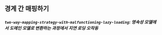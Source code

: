 ## 경계 간 매핑하기
##### `two-way-mapping-strategy-with-malfunctioning-lazy-loading`: 영속성 모델에서 도메인 모델로 변환하는 과정에서 지연 로딩 오작동
